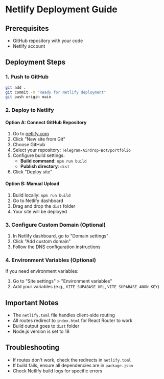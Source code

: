 # Netlify Deployment Guide

## Prerequisites
- GitHub repository with your code
- Netlify account

## Deployment Steps

### 1. Push to GitHub
```bash
git add .
git commit -m "Ready for Netlify deployment"
git push origin main
```

### 2. Deploy to Netlify

#### Option A: Connect GitHub Repository
1. Go to [netlify.com](https://netlify.com)
2. Click "New site from Git"
3. Choose GitHub
4. Select your repository: `Telegram-Airdrop-Bot/portfolio`
5. Configure build settings:
   - **Build command**: `npm run build`
   - **Publish directory**: `dist`
6. Click "Deploy site"

#### Option B: Manual Upload
1. Build locally: `npm run build`
2. Go to Netlify dashboard
3. Drag and drop the `dist` folder
4. Your site will be deployed

### 3. Configure Custom Domain (Optional)
1. In Netlify dashboard, go to "Domain settings"
2. Click "Add custom domain"
3. Follow the DNS configuration instructions

### 4. Environment Variables (Optional)
If you need environment variables:
1. Go to "Site settings" > "Environment variables"
2. Add your variables (e.g., `VITE_SUPABASE_URL`, `VITE_SUPABASE_ANON_KEY`)

## Important Notes
- The `netlify.toml` file handles client-side routing
- All routes redirect to `index.html` for React Router to work
- Build output goes to `dist` folder
- Node.js version is set to 18

## Troubleshooting
- If routes don't work, check the redirects in `netlify.toml`
- If build fails, ensure all dependencies are in `package.json`
- Check Netlify build logs for specific errors 